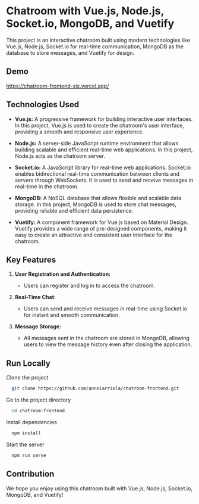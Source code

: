 # Chatroom with Vue.js, Node.js, Socket.io, MongoDB, and Vuetify

This project is an interactive chatroom built using modern technologies like Vue.js, Node.js, Socket.io for real-time communication, MongoDB as the database to store messages, and Vuetify for design.

## Demo

https://chatroom-frontend-six.vercel.app/


## Technologies Used

- **Vue.js:** A progressive framework for building interactive user interfaces. In this project, Vue.js is used to create the chatroom's user interface, providing a smooth and responsive user experience.

- **Node.js:** A server-side JavaScript runtime environment that allows building scalable and efficient real-time web applications. In this project, Node.js acts as the chatroom server.

- **Socket.io:** A JavaScript library for real-time web applications. Socket.io enables bidirectional real-time communication between clients and servers through WebSockets. It is used to send and receive messages in real-time in the chatroom.

- **MongoDB:** A NoSQL database that allows flexible and scalable data storage. In this project, MongoDB is used to store chat messages, providing reliable and efficient data persistence.

- **Vuetify:** A component framework for Vue.js based on Material Design. Vuetify provides a wide range of pre-designed components, making it easy to create an attractive and consistent user interface for the chatroom.

## Key Features

1. **User Registration and Authentication:**
   - Users can register and log in to access the chatroom.

2. **Real-Time Chat:**
   - Users can send and receive messages in real-time using Socket.io for instant and smooth communication.

3. **Message Storage:**
   - All messages sent in the chatroom are stored in MongoDB, allowing users to view the message history even after closing the application.


## Run Locally

Clone the project

```bash
  git clone https://github.com/anneiarriola/chatroom-frontend.git
```

Go to the project directory

```bash
  cd chatroom-frontend

```

Install dependencies

```bash
  npm install
```

Start the server

```bash
  npm run serve
```
## Contribution

We hope you enjoy using this chatroom built with Vue.js, Node.js, Socket.io, MongoDB, and Vuetify!
